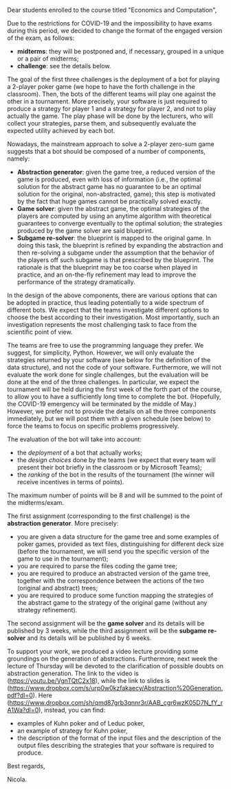 Dear students enrolled to the course titled "Economics and Computation",

Due to the restrictions for COVID-19 and the  impossibility to have exams during this period, we decided to change the format of the engaged version of the exam, as follows:

- **midterms**: they will be postponed and, if necessary, grouped in a unique or a pair of midterms;
- **challenge**: see the details below.

 

The goal of the first three challenges is the deployment of a bot for playing a 2-player poker game (we hope to have the forth  challenge in the classroom). Then, the bots of the different teams will  play one against the other in a tournament. More precisely, your software is just required to produce a strategy  for player 1 and a strategy for player 2, and not to play actually the  game. The play phase will be done by the lecturers, who will collect  your strategies, parse them, and subsequently evaluate the expected utility achieved by each bot.

Nowadays, the mainstream approach to solve a 2-player  zero-sum game suggests that a bot should be composed of a number of  components, namely:

- **Abstraction generator**: given the game  tree, a reduced version of the game is produced, even with loss of  information (i.e., the optimal solution for the abstract game has no  guarantee to be an optimal solution for the original, non-abstracted, game); this step is motivated by the fact that huge  games cannot be practically solved exactly.
- **Game solver**: given the abstract game, the optimal strategies of the players are  computed by using an anytime algorithm with theoretical guarantees to  converge eventually to the optimal solution; the strategies produced by  the game solver are said blueprint.
- **Subgame re-solver**: the blueprint is mapped to the original game. In doing this task, the  blueprint is refined by expanding the abstraction and then re-solving a  subgame under the assumption that the behavior of the players off such subgame is that prescribed by the blueprint. The rationale is  that the blueprint may be too coarse when played in practice, and an  on-the-fly refinement may lead to improve the performance of the  strategy dramatically.

In the design of the above components, there are various options that can be adopted in practice, thus leading potentially to a  wide spectrum of different bots. We expect that the teams investigate  different options to choose the best according to their investigation. Most importantly, such an investigation  represents the most challenging task to face from the scientific point  of view.

The teams are free to use the programming language they  prefer. We suggest, for simplicity, Python. However, we will only  evaluate the strategies returned by your software (see below for the  definition of the data structure), and not the code of your software. Furthermore, we will not evaluate the work done for  single challenges, but the evaluation will be done at the end of the  three challenges. In particular, we expect the tournament will be held  during the first week of the forth part of the course, to allow you to have a sufficiently long time to complete the  bot. (Hopefully, the COVID-19 emergency will be terminated by the middle of May.) However, we prefer not to provide the details on all the three components immediately, but we will post them with a given schedule (see below) to force the teams to focus on  specific problems progressively.

The evaluation of the bot will take into account:

- the *deployment* of a bot that actually works;
- the *design choices* done by the teams (we expect that every team will present their bot briefly in the classroom or by Microsoft Teams);
- the *ranking* of the bot in the results of the tournament (the winner will receive incentives in terms of points).

The maximum number of points will be 8 and will be summed to the point of the midterms/exam.

 

The first assignment (corresponding to the first challenge) is the **abstraction generator**. More precisely:

- you are given a data structure for the game tree and  some examples of poker games, provided as text files, distinguishing for different deck size (before the tournament, we will send you the  specific version of the game to use in the tournament);
- you are required to parse the files coding the game tree;
- you are required to produce an abstracted version of the game tree,  together with the correspondence between the actions of the two  (original and abstract) trees;
- you are required to  produce some function mapping the strategies of the abstract game to the strategy of the original game (without any strategy refinement).

The second assignment will be the **game solver** and its details will be published by 3 weeks, while the third assignment will be the **subgame re-solver** and its details will be published by 6 weeks.

 

To support your work, we produced a video lecture providing some  groundings on the generation of abstractions. Furthermore, next week the lecture of Thursday will be devoted to the clarification of possible  doubts on abstraction generation. The link to the video is (https://youtu.be/VgnTQtC2x18), while the link to slides is  (https://www.dropbox.com/s/urp0w0kzfakaecy/Abstraction%20Generation.pdf?dl=0). Here  (https://www.dropbox.com/sh/qmd87grb3qnnr3r/AAB_cgr6wzK05D7N_fY_rA1Wa?dl=0), instead, you can find:

- examples of Kuhn poker and of Leduc poker,
- an example of strategy for Kuhn poker,
- the description of the format of the input files and the description of the output files describing the strategies that your software is required  to produce.

Best regards,

Nicola.
